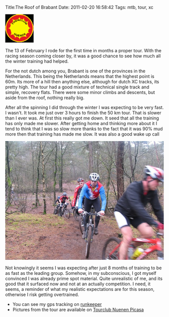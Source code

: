 Title:The Roof of Brabant
Date: 2011-02-20 16:58:42
Tags: mtb, tour, xc

![TC Nuenen](/images/TCNuenen.gif)

The 13 of February I rode for the first time in months a proper tour. With the
racing season coming closer by, it was a good chance to see how much all the
winter training had helped.

For the not dutch among you, Brabant is one of the provinces in the
Netherlands. This being the Netherlands means that the highest point is 60m.
Its more of a hill then anything else, although for dutch XC tracks, its
pretty high. The tour had a good mixture of technical single track and simple,
recovery flats. There were some minor climbs and descents, but aside from the
roof, nothing really big.

After all the spinning I did through the winter I was expecting to be very
fast. I wasn't. It took me just over 3 hours to finish the 50 km tour. That is
slower than I ever was. At first this really got me down. It seed that all the
training has only made me slower. After getting home and thinking more about
it I tend to think that I was so slow more thanks to the fact that it was 90%
mud more then that training has made me slow. It was also a good wake up call

![Yours truely at the tour](/images/img_5132.jpg)

Not knowingly it seems I was expecting after just 8 months of training to be
as fast as the leading group. Somehow, in my subconscious, I got myself
convinced I was already prime spot material. Quite unrealistic of me, and its
good that it surfaced now and not at an actually competition. I need, it
seems, a reminder of what my realistic expectations are for this season,
otherwise I risk getting overtrained.

  * You can see my gps tracking on [runkeeper](http://runkeeper.com/user/kfir/activity/25849834)
  * Pictures from the tour are available on [Tourclub Nuenen Picasa](https://picasaweb.google.com/mediaTCN/2011FebrDakVBrabant#)

